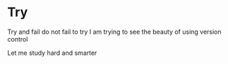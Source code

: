 # Try
Try and fail do not fail to try
I am trying to see the beauty of using version control 


Let me study hard and smarter
